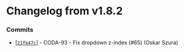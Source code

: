 # Changelog from v1.8.2
### Commits
* [[`21fb47c`](http://github.com/coda-it/graphen/commit/21fb47c94697be9132755569ae5a4e4f22d07522)] - CODA-93 - Fix dropdown z-index (#65) (Oskar Szura)